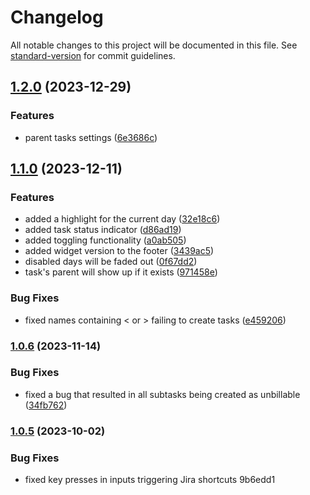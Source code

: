 # Changelog

All notable changes to this project will be documented in this file. See [standard-version](https://github.com/conventional-changelog/standard-version) for commit guidelines.

## [1.2.0](https://github.com/davids-ensemble/jira-tj-web-panel/compare/v1.1.0...v1.2.0) (2023-12-29)


### Features

* parent tasks settings ([6e3686c](https://github.com/davids-ensemble/jira-tj-web-panel/commit/6e3686cf332419aba8c7520b27c5c619360098f0))

## [1.1.0](https://github.com/davids-ensemble/jira-tj-web-panel/compare/v1.0.6...v1.1.0) (2023-12-11)


### Features

* added a highlight for the current day ([32e18c6](https://github.com/davids-ensemble/jira-tj-web-panel/commit/32e18c622a8bd366f7f85b07d2ca2f78ec248937))
* added task status indicator ([d86ad19](https://github.com/davids-ensemble/jira-tj-web-panel/commit/d86ad197f4ead3d200cbd2ba50e3a80bcaf764f0))
* added toggling functionality ([a0ab505](https://github.com/davids-ensemble/jira-tj-web-panel/commit/a0ab5055d8344b165abc2f9a1598b9ad02a12406))
* added widget version to the footer ([3439ac5](https://github.com/davids-ensemble/jira-tj-web-panel/commit/3439ac58af35bc2b9607d89280a9a325cd2bec45))
* disabled days will be faded out ([0f67dd2](https://github.com/davids-ensemble/jira-tj-web-panel/commit/0f67dd252f2f6ae8d98671a61f542d480460fe9c))
* task's parent will show up if it exists ([971458e](https://github.com/davids-ensemble/jira-tj-web-panel/commit/971458e85cf25269e0cc61998f49181c2278a8ff))


### Bug Fixes

* fixed names containing < or > failing to create tasks ([e459206](https://github.com/davids-ensemble/jira-tj-web-panel/commit/e459206216b8a1781b95ee8a25f2ebcd1f7108d0))

### [1.0.6](https://github.com/davids-ensemble/jira-tj-web-panel/compare/v1.0.5...v1.0.6) (2023-11-14)


### Bug Fixes

* fixed a bug that resulted in all subtasks being created as unbillable ([34fb762](https://github.com/davids-ensemble/jira-tj-web-panel/commit/34fb76248270ba53f8d46ea9f96786f5a6b4e2ec))

### [1.0.5](///compare/v1.0.4...v1.0.5) (2023-10-02)


### Bug Fixes

* fixed key presses in inputs triggering Jira shortcuts 9b6edd1
